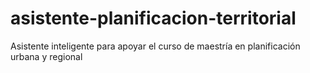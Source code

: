 # asistente-planificacion-territorial
Asistente inteligente para apoyar el curso de maestría en planificación urbana y regional
